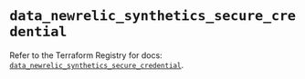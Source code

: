 # `data_newrelic_synthetics_secure_credential`

Refer to the Terraform Registry for docs: [`data_newrelic_synthetics_secure_credential`](https://registry.terraform.io/providers/newrelic/newrelic/3.70.4/docs/data-sources/synthetics_secure_credential).
